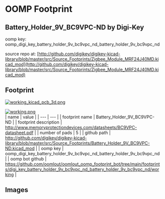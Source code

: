 # OOMP Footprint  
## Battery_Holder_9V_BC9VPC-ND  by Digi-Key  
  
oomp key: oomp_digi_key_battery_holder_9v_bc9vpc_nd_battery_holder_9v_bc9vpc_nd  
  
source repo at: [http://github.com/digikey/digikey-kicad-library/blob/master/src/Source_Footprints/Zigbee_Module_MRF24J40MD.kicad_mod](http://github.com/digikey/digikey-kicad-library/blob/master/src/Source_Footprints/Zigbee_Module_MRF24J40MD.kicad_mod)  
## Footprint  
  
[![working_kicad_pcb_3d.png](working_kicad_pcb_3d_600.png)](working_kicad_pcb_3d.png)  
  
[![working.png](working_600.png)](working.png)  
| name | value | 
| --- | --- | 
| footprint name | Battery_Holder_9V_BC9VPC-ND | 
| footprint description | http://www.memoryprotectiondevices.com/datasheets/BC9VPC-datasheet.pdf | 
| number of pads | 5 | 
| github path | http://github.com/digikey/digikey-kicad-library/blob/master/src/Source_Footprints/Battery_Holder_9V_BC9VPC-ND.kicad_mod | 
| oomp key | oomp_digi_key_battery_holder_9v_bc9vpc_nd_battery_holder_9v_bc9vpc_nd | 
| oomp bot github | https://github.com/oomlout/oomlout_oomp_footprint_bot/tree/main/footprints/digi_key_battery_holder_9v_bc9vpc_nd_battery_holder_9v_bc9vpc_nd/working | 
## Images  
